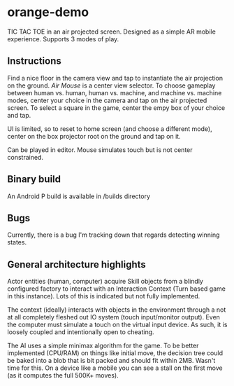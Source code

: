 # orange-demo

TIC TAC TOE in an air projected screen.  Designed as a simple AR mobile experience.  Supports 3 modes of play.  


## Instructions

Find a nice floor in the camera view and tap to instantiate the air projection on the ground.  *Air Mouse* is a center view selector.  To choose gameplay between human vs. human, human vs. machine, and machine vs. machine modes, center your choice in the camera and tap on the air projected screen.  To select a square in the game, center the empy box of your choice and tap.

UI is limited, so to reset to home screen (and choose a different mode), center on the box projector root on the ground and tap on it.

Can be played in editor.  Mouse simulates touch but is not center constrained.

## Binary build
An Android P build is available in  /builds directory

## Bugs
Currently, there is a bug I'm tracking down that regards detecting winning states.

## General architecture highlights
Actor entities (human, computer) acquire Skill objects from a blindly configured factory to interact with an Interaction Context (Turn based game in this instance).  Lots of this is indicated but not fully implemented.  

The context (ideally) interacts with objects in the environment through a not at all completely fleshed out IO system (touch input/monitor output).  Even the computer must simulate a touch on the virtual input device.  As such, it is loosely coupled and intentionally open to cheating. 

The AI uses a simple minimax algorithm for the game.  To be better implemented (CPU/RAM) on things like initial move, the decision tree could be baked into a blob that is bit packed and should fit within 2MB.  Wasn't time for this.  On a device like a mobile you can see a stall on the first move (as it computes the full 500K+ moves).

